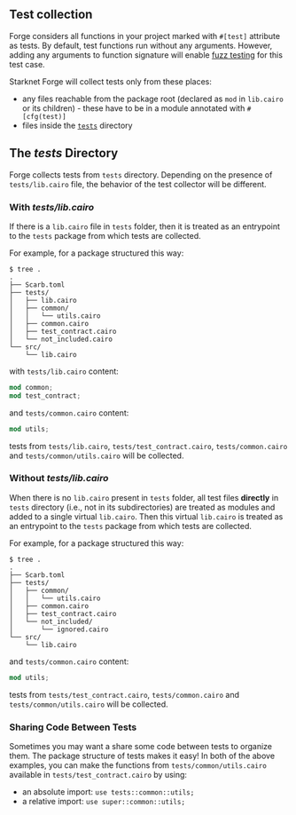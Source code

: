 ## Test collection

Forge considers all functions in your project marked with `#[test]` attribute as tests.
By default, test functions run without any arguments.
However, adding any arguments to function signature will enable [fuzz testing](./advanced/fuzz-testing.md) for this
test case.

Starknet Forge will collect tests only from these places:

- any files reachable from the package root (declared as `mod` in `lib.cairo` or its children) - 
these have to be in a module annotated with `#[cfg(test)]`
- files inside the [`tests`](#the-tests-directory) directory

## The *tests* Directory

Forge collects tests from `tests` directory.
Depending on the presence of `tests/lib.cairo` file, the behavior of the test collector will be different.

### With *tests/lib.cairo*

If there is a `lib.cairo` file in `tests` folder,
then it is treated as an entrypoint to the `tests` package from which tests are collected.

For example, for a package structured this way:

```shell
$ tree .
.
├── Scarb.toml
├── tests/
│   ├── lib.cairo
│   ├── common/
│   │   └── utils.cairo
│   ├── common.cairo
│   ├── test_contract.cairo
│   └── not_included.cairo
└── src/
    └── lib.cairo
```

with `tests/lib.cairo` content:

```rust
mod common;
mod test_contract;
```

and `tests/common.cairo` content:

```rust
mod utils;
```

tests from `tests/lib.cairo`, `tests/test_contract.cairo`, `tests/common.cairo`
and `tests/common/utils.cairo` will be collected.

### Without *tests/lib.cairo*

When there is no `lib.cairo` present in `tests` folder, 
all test files **directly** in `tests` directory (i.e., not in its subdirectories)
are treated as modules and added to a single virtual `lib.cairo`. 
Then this virtual `lib.cairo` is treated as an entrypoint to the `tests` package from which tests are collected.

For example, for a package structured this way:

```shell
$ tree .
.
├── Scarb.toml
├── tests/
│   ├── common/
│   │   └── utils.cairo
│   ├── common.cairo
│   ├── test_contract.cairo
│   └── not_included/
│       └── ignored.cairo
└── src/
    └── lib.cairo
```

and `tests/common.cairo` content:

```rust
mod utils;
```

tests from `tests/test_contract.cairo`, `tests/common.cairo` and `tests/common/utils.cairo` will be collected.

### Sharing Code Between Tests

Sometimes you may want a share some code between tests to organize them. 
The package structure of tests makes it easy! 
In both of the above examples, you can
make the functions from `tests/common/utils.cairo` available in `tests/test_contract.cairo` by using:
- an absolute import: `use tests::common::utils;`
- a relative import: `use super::common::utils;`
